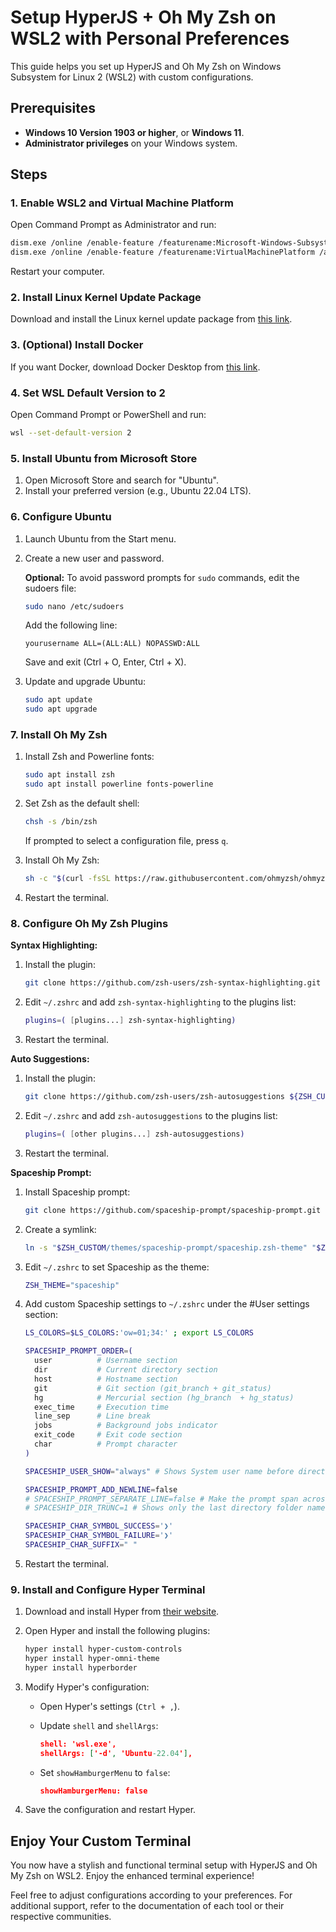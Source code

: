 # Setup HyperJS + Oh My Zsh on WSL2 with Personal Preferences

This guide helps you set up HyperJS and Oh My Zsh on Windows Subsystem for Linux 2 (WSL2) with custom configurations.

## Prerequisites

- **Windows 10 Version 1903 or higher**, or **Windows 11**.
- **Administrator privileges** on your Windows system.

## Steps

### 1. Enable WSL2 and Virtual Machine Platform

Open Command Prompt as Administrator and run:

```sh
dism.exe /online /enable-feature /featurename:Microsoft-Windows-Subsystem-Linux /all /norestart
dism.exe /online /enable-feature /featurename:VirtualMachinePlatform /all /norestart
```

Restart your computer.

### 2. Install Linux Kernel Update Package

Download and install the Linux kernel update package from [this link](https://wslstorestorage.blob.core.windows.net/wslblob/wsl_update_x64.msi).

### 3. (Optional) Install Docker

If you want Docker, download Docker Desktop from [this link](https://desktop.docker.com/win/main/amd64/Docker%20Desktop%20Installer.exe?utm_source=docker&utm_medium=webreferral&utm_campaign=dd-smartbutton&utm_location=module&_gl=1*hp8qi9*_gcl_au*MTA2OTIxMDc4OC4xNzIzMzIwODk0*_ga*MTA5NDcxMDEzNy4xNzIzMzIwODk0*_ga_XJWPQMJYHQ*MTcyMzMyMDg5NC4xLjEuMTcyMzMyMDkxNi4zOC4wLjA).

### 4. Set WSL Default Version to 2

Open Command Prompt or PowerShell and run:

```sh
wsl --set-default-version 2
```

### 5. Install Ubuntu from Microsoft Store

1. Open Microsoft Store and search for "Ubuntu".
2. Install your preferred version (e.g., Ubuntu 22.04 LTS).

### 6. Configure Ubuntu

1. Launch Ubuntu from the Start menu.
2. Create a new user and password.

   **Optional:** To avoid password prompts for `sudo` commands, edit the sudoers file:

   ```sh
   sudo nano /etc/sudoers
   ```

   Add the following line:

   ```
   yourusername ALL=(ALL:ALL) NOPASSWD:ALL
   ```

   Save and exit (Ctrl + O, Enter, Ctrl + X).

3. Update and upgrade Ubuntu:

   ```sh
   sudo apt update
   sudo apt upgrade
   ```

### 7. Install Oh My Zsh

1. Install Zsh and Powerline fonts:

   ```sh
   sudo apt install zsh
   sudo apt install powerline fonts-powerline
   ```

2. Set Zsh as the default shell:

   ```sh
   chsh -s /bin/zsh
   ```

   If prompted to select a configuration file, press `q`.

3. Install Oh My Zsh:

   ```sh
   sh -c "$(curl -fsSL https://raw.githubusercontent.com/ohmyzsh/ohmyzsh/master/tools/install.sh)"
   ```

4. Restart the terminal.

### 8. Configure Oh My Zsh Plugins

**Syntax Highlighting:**

1. Install the plugin:

   ```sh
   git clone https://github.com/zsh-users/zsh-syntax-highlighting.git ${ZSH_CUSTOM:-~/.oh-my-zsh/custom}/plugins/zsh-syntax-highlighting
   ```

2. Edit `~/.zshrc` and add `zsh-syntax-highlighting` to the plugins list:

   ```sh
   plugins=( [plugins...] zsh-syntax-highlighting)
   ```

3. Restart the terminal.

**Auto Suggestions:**

1. Install the plugin:

   ```sh
   git clone https://github.com/zsh-users/zsh-autosuggestions ${ZSH_CUSTOM:-~/.oh-my-zsh/custom}/plugins/zsh-autosuggestions
   ```

2. Edit `~/.zshrc` and add `zsh-autosuggestions` to the plugins list:

   ```sh
   plugins=( [other plugins...] zsh-autosuggestions)
   ```

3. Restart the terminal.

**Spaceship Prompt:**

1. Install Spaceship prompt:

   ```sh
   git clone https://github.com/spaceship-prompt/spaceship-prompt.git "$ZSH_CUSTOM/themes/spaceship-prompt" --depth=1
   ```

2. Create a symlink:

   ```sh
   ln -s "$ZSH_CUSTOM/themes/spaceship-prompt/spaceship.zsh-theme" "$ZSH_CUSTOM/themes/spaceship.zsh-theme"
   ```

3. Edit `~/.zshrc` to set Spaceship as the theme:

   ```sh
   ZSH_THEME="spaceship"
   ```

4. Add custom Spaceship settings to `~/.zshrc` under the #User settings section:

   ```sh
   LS_COLORS=$LS_COLORS:'ow=01;34:' ; export LS_COLORS

   SPACESHIP_PROMPT_ORDER=(
     user          # Username section
     dir           # Current directory section
     host          # Hostname section
     git           # Git section (git_branch + git_status)
     hg            # Mercurial section (hg_branch  + hg_status)
     exec_time     # Execution time
     line_sep      # Line break
     jobs          # Background jobs indicator
     exit_code     # Exit code section
     char          # Prompt character
   )

   SPACESHIP_USER_SHOW="always" # Shows System user name before directory name

   SPACESHIP_PROMPT_ADD_NEWLINE=false
   # SPACESHIP_PROMPT_SEPARATE_LINE=false # Make the prompt span across two lines
   # SPACESHIP_DIR_TRUNC=1 # Shows only the last directory folder name

   SPACESHIP_CHAR_SYMBOL_SUCCESS='❯'
   SPACESHIP_CHAR_SYMBOL_FAILURE='❯'
   SPACESHIP_CHAR_SUFFIX=" "
   ```

5. Restart the terminal.

### 9. Install and Configure Hyper Terminal

1. Download and install Hyper from [their website](https://hyper.is/).

2. Open Hyper and install the following plugins:

   ```sh
   hyper install hyper-custom-controls
   hyper install hyper-omni-theme
   hyper install hyperborder
   ```

3. Modify Hyper's configuration:

   - Open Hyper's settings (`Ctrl + ,`).
   - Update `shell` and `shellArgs`:

     ```json
     shell: 'wsl.exe',
     shellArgs: ['-d', 'Ubuntu-22.04'],
     ```

   - Set `showHamburgerMenu` to `false`:

     ```json
     showHamburgerMenu: false
     ```

4. Save the configuration and restart Hyper.

## Enjoy Your Custom Terminal

You now have a stylish and functional terminal setup with HyperJS and Oh My Zsh on WSL2. Enjoy the enhanced terminal experience!

Feel free to adjust configurations according to your preferences. For additional support, refer to the documentation of each tool or their respective communities.
